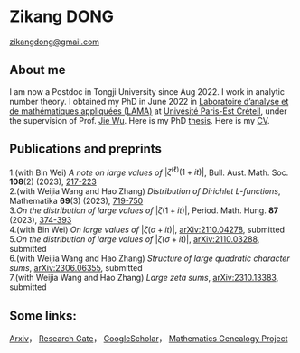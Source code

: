 # Zikang DONG

zikangdong@gmail.com

## About me
I am now a Postdoc in Tongji University since Aug 2022. I work in analytic number theory. I obtained my PhD in June 2022 in [Laboratoire d’analyse et de mathématiques appliquées (LAMA)](https://lama.u-pem.fr/) at [Univésité Paris-Est Créteil](https://www.u-pec.fr/), under the supervision of Prof. [Jie Wu](https://lama.u-pem.fr/membres/wu.jie). Here is my PhD [thesis](https://www.theses.fr/s211943). Here is my [CV](https://github.com/zikangdong/zikangdong.github.io/blob/gh-pages/CV-en.pdf).

 
## Publications and preprints
1.(with Bin Wei) *A note on large values of* $|\zeta^{(\ell)}(1+it)|$, Bull. Aust. Math. Soc. **108**(2) (2023), [217-223](https://doi.org/10.1017/S0004972722001605)   
2.(with Weijia Wang and Hao Zhang) *Distribution of Dirichlet L-functions*,  Mathematika **69**(3) (2023), [719-750](https://doi.org/10.1112/mtk.12205)    
3.*On the distribution of large values of* $|\zeta(1+it)|$, Period. Math. Hung. **87** (2023), [374-393](https://doi.org/10.1007/s10998-023-00522-9)  
4.(with Bin Wei) *On large values of* $|\zeta(\sigma+it)|$, [arXiv:2110.04278](https://arxiv.org/abs/2110.04278), submitted   
5.*On the distribution of large values of* $|\zeta(\sigma+it)|$, [arXiv:2110.03288](https://arxiv.org/abs/2110.03288), submitted  
6.(with Weijia Wang and Hao Zhang) *Structure of large quadratic character sums*, [arXiv:2306.06355](https://arxiv.org/abs/2306.06355),  submitted  
7.(with Weijia Wang and Hao Zhang) *Large zeta sums*, [arXiv:2310.13383](https://arxiv.org/abs/2310.13383), submitted  



## Some links: 
[Arxiv](https://arxiv.org/search/?query=zikang+dong&searchtype=all&abstracts=show&order=-announced_date_first&size=50)， [Research Gate](https://www.researchgate.net/profile/Zikang-Dong)， [GoogleScholar](https://scholar.google.com/citations?hl=zh-CN&user=HSSpfrEAAAAJ)， [Mathematics Genealogy Project](https://www.mathgenealogy.org/id.php?id=294426)
